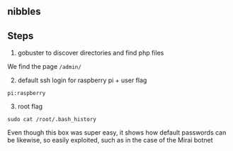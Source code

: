 nibbles
---

## Steps

1. gobuster to discover directories and find php files

We find the page `/admin/`

2. default ssh login for raspberry pi + user flag

`pi:raspberry`

3. root flag

`sudo cat /root/.bash_history`


Even though this box was super easy, it shows how default passwords can be likewise, so easily exploited, such as in the case of the Mirai botnet

